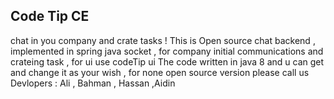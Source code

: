## Code Tip CE
chat in you company and crate tasks !
This is Open source chat backend , implemented in spring java socket , for company  initial communications and crateing task , for ui use codeTip ui
The code written in java 8 and u can get and change it as your wish , for none open source version please call us
Devlopers : Ali , Bahman , Hassan ,Aidin
